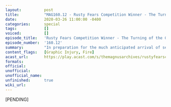 ```yaml
---
layout:          post
title:           "MAG160.12 - Rusty Fears Competition Winner - The Turning of the Gears"
date:            2020-03-26 11:00:00 -0400
categories:      special
tags:            []
voiced:          []
episode_title:   'Rusty Fears Competition Winner - The Turning of the Gears'
episode_number:  '160.12'
summary:         "In preparation for the much anticipated arrival of season 5, we continue the tone that was set by last week's competition winner with the second of two winning stories from our Rusty Fears3: Fearsome competition.<br/><br/>\"The Turning of the Gears\" is written by <b>Duncan Watson</b> and read by Jonathan Sims.<br/><br/>Note: this is a piece of stand-alone fiction and not a part of the Magnus canon."
content_flags:   [Graphic Injury, Fire]
acast_url:       https://play.acast.com/s/themagnusarchives/rustyfearscompetitionwinner-theturningofthegears
formats:         
official:        
unofficial:      
unofficial_name: 
unfinished:      true
wiki_url:        
---
```


[PENDING]